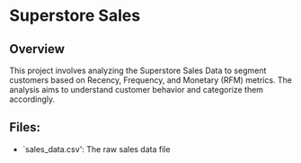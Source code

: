 # Superstore Sales

## Overview
This project involves analyzing the Superstore Sales Data to segment customers based on Recency, Frequency, and Monetary (RFM) metrics. The analysis aims to understand customer behavior and categorize them accordingly.

## Files:
- `sales_data.csv': The raw sales data file
